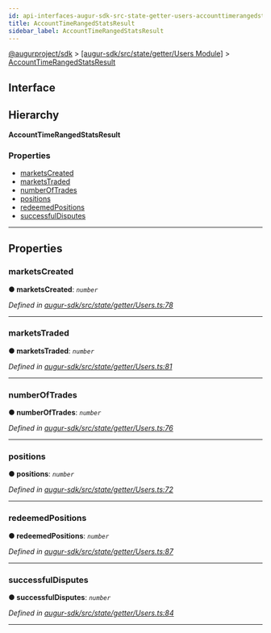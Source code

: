 ```yaml
---
id: api-interfaces-augur-sdk-src-state-getter-users-accounttimerangedstatsresult
title: AccountTimeRangedStatsResult
sidebar_label: AccountTimeRangedStatsResult
---
```


[@augurproject/sdk](api-readme.md) > [[augur-sdk/src/state/getter/Users Module]](api-modules-augur-sdk-src-state-getter-users-module.md) > [AccountTimeRangedStatsResult](api-interfaces-augur-sdk-src-state-getter-users-accounttimerangedstatsresult.md)

## Interface

## Hierarchy

**AccountTimeRangedStatsResult**

### Properties

* [marketsCreated](api-interfaces-augur-sdk-src-state-getter-users-accounttimerangedstatsresult.md#marketscreated)
* [marketsTraded](api-interfaces-augur-sdk-src-state-getter-users-accounttimerangedstatsresult.md#marketstraded)
* [numberOfTrades](api-interfaces-augur-sdk-src-state-getter-users-accounttimerangedstatsresult.md#numberoftrades)
* [positions](api-interfaces-augur-sdk-src-state-getter-users-accounttimerangedstatsresult.md#positions)
* [redeemedPositions](api-interfaces-augur-sdk-src-state-getter-users-accounttimerangedstatsresult.md#redeemedpositions)
* [successfulDisputes](api-interfaces-augur-sdk-src-state-getter-users-accounttimerangedstatsresult.md#successfuldisputes)

---

## Properties

<a id="marketscreated"></a>

###  marketsCreated

**● marketsCreated**: *`number`*

*Defined in [augur-sdk/src/state/getter/Users.ts:78](https://github.com/AugurProject/augur/blob/304ca83772/packages/augur-sdk/src/state/getter/Users.ts#L78)*

___
<a id="marketstraded"></a>

###  marketsTraded

**● marketsTraded**: *`number`*

*Defined in [augur-sdk/src/state/getter/Users.ts:81](https://github.com/AugurProject/augur/blob/304ca83772/packages/augur-sdk/src/state/getter/Users.ts#L81)*

___
<a id="numberoftrades"></a>

###  numberOfTrades

**● numberOfTrades**: *`number`*

*Defined in [augur-sdk/src/state/getter/Users.ts:76](https://github.com/AugurProject/augur/blob/304ca83772/packages/augur-sdk/src/state/getter/Users.ts#L76)*

___
<a id="positions"></a>

###  positions

**● positions**: *`number`*

*Defined in [augur-sdk/src/state/getter/Users.ts:72](https://github.com/AugurProject/augur/blob/304ca83772/packages/augur-sdk/src/state/getter/Users.ts#L72)*

___
<a id="redeemedpositions"></a>

###  redeemedPositions

**● redeemedPositions**: *`number`*

*Defined in [augur-sdk/src/state/getter/Users.ts:87](https://github.com/AugurProject/augur/blob/304ca83772/packages/augur-sdk/src/state/getter/Users.ts#L87)*

___
<a id="successfuldisputes"></a>

###  successfulDisputes

**● successfulDisputes**: *`number`*

*Defined in [augur-sdk/src/state/getter/Users.ts:84](https://github.com/AugurProject/augur/blob/304ca83772/packages/augur-sdk/src/state/getter/Users.ts#L84)*

___

